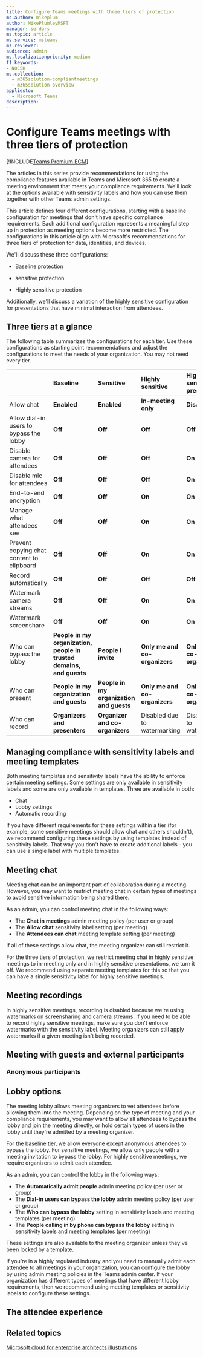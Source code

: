 ```yaml
---
title: Configure Teams meetings with three tiers of protection
ms.author: mikeplum
author: MikePlumleyMSFT
manager: serdars
ms.topic: article
ms.service: msteams
ms.reviewer: 
audience: admin
ms.localizationpriority: medium
f1.keywords:
- NOCSH
ms.collection: 
  - m365solution-compliantmeetings
  - m365solution-overview
appliesto: 
  - Microsoft Teams
description: 
---
```


# Configure Teams meetings with three tiers of protection

[!INCLUDE[Teams Premium ECM](includes/teams-premium-ecm.md)]

The articles in this series provide recommendations for using the compliance features available in Teams and Microsoft 365 to create a meeting environment that meets your compliance requirements. We'll look at the options available with sensitivity labels and how you can use them together with other Teams admin settings.

This article defines four different configurations, starting with a baseline configuration for meetings that don't have specific compliance requirements. Each additional configuration represents a meaningful step up in protection as meeting options become more restricted. The configurations in this article align with Microsoft's recommendations for three tiers of protection for data, identities, and devices.

We'll discuss these three configurations:

- Baseline protection

- sensitive protection

- Highly sensitive protection

Additionally, we'll discuss a variation of the highly sensitive configuration for presentations that have minimal interaction from attendees.

## Three tiers at a glance

The following table summarizes the configurations for each tier. Use these configurations as starting point recommendations and adjust the configurations to meet the needs of your organization. You may not need every tier.

|&nbsp;|Baseline|Sensitive|Highly sensitive|Highly sensitive presentation|
|:-----|:-----|:-----|:-----|:-----|
|Allow chat|**Enabled**|**Enabled**|**In-meeting only**|**Disabled**|
|Allow dial-in users to bypass the lobby|**Off**|**Off**|**Off**|**Off**|
|Disable camera for attendees|**Off**|**Off**|**Off**|**On**|
|Disable mic for attendees|**Off**|**Off**|**Off**|**On**|
|End-to-end encryption|**Off**|**Off**|**On**|**On**|
|Manage what attendees see|**Off**|**Off**|**On**|**On**|
|Prevent copying chat content to clipboard|**Off**|**Off**|**On**|**On**|
|Record automatically|**Off**|**Off**|**Off**|**Off**|
|Watermark camera streams|**Off**|**Off**|**On**|**On**|
|Watermark screenshare|**Off**|**Off**|**On**|**On**|
|Who can bypass the lobby|**People in my organization, people in trusted domains, and guests**|**People I invite**|**Only me and co-organizers**|**Only me and co-organizers**|
|Who can present|**People in my organization and guests**|**People in my organization and guests**|**Only me and co-organizers**|**Only me and co-organizers**|
|Who can record|**Organizers and presenters**|**Organizer and co-organizers**|Disabled due to watermarking|Disabled due to watermarking|

## Managing compliance with sensitivity labels and meeting templates

Both meeting templates and sensitivity labels have the ability to enforce certain meeting settings. Some settings are only available in sensitivity labels and some are only available in templates. Three are available in both:

- Chat
- Lobby settings
- Automatic recording

If you have different requirements for these settings within a tier (for example, some sensitive meetings should allow chat and others shouldn't), we recommend configuring these settings by using templates instead of sensitivity labels. That way you don't have to create additional labels - you can use a single label with multiple templates.

## Meeting chat

Meeting chat can be an important part of collaboration during a meeting. However, you may want to restrict meeting chat in certain types of meetings to avoid sensitive information being shared there.

As an admin, you can control meeting chat in the following ways:

- The **Chat in meetings** admin meeting policy (per user or group)
- The **Allow chat** sensitivity label setting (per meeting)
- The **Attendees can chat** meeting template setting (per meeting)

If all of these settings allow chat, the meeting organizer can still restrict it.

For the three tiers of protection, we restrict meeting chat in highly sensitive meetings to in-meeting only and in highly sensitive presentations, we turn it off. We recommend using separate meeting templates for this so that you can have a single sensitivity label for highly sensitive meetings.

## Meeting recordings



In highly sensitive meetings, recording is disabled because we're using watermarks on screensharing and camera streams. If you need to be able to record highly sensitive meetings, make sure you don't enforce watermarks with the sensitivity label. Meeting organizers can still apply watermarks if a given meeting isn't being recorded.

## Meeting with guests and external participants

### Anonymous participants

## Lobby options

The meeting lobby allows meeting organizers to vet attendees before allowing them into the meeting. Depending on the type of meeting and your compliance requirements, you may want to allow all attendees to bypass the lobby and join the meeting directly, or hold certain types of users in the lobby until they're admitted by a meeting organizer.

For the baseline tier, we allow everyone except anonymous attendees to bypass the lobby. For sensitive meetings, we allow only people with a meeting invitation to bypass the lobby. For highly sensitive meetings, we require organizers to admit each attendee.

As an admin, you can control the lobby in the following ways:

- The **Automatically admit people** admin meeting policy (per user or group)
- The **Dial-in users can bypass the lobby** admin meeting policy (per user or group)
- The **Who can bypass the lobby** setting in sensitivity labels and meeting templates (per meeting)
- The **People calling in by phone can bypass the lobby** setting in sensitivity labels and meeting templates (per meeting)

These settings are also available to the meeting organizer unless they've been locked by a template.

If you're in a highly regulated industry and you need to manually admit each attendee to all meetings in your organization, you can configure the lobby by using admin meeting policies in the Teams admin center. If your organization has different types of meetings that have different lobby requirements, then we recommend using meeting templates or sensitivity labels to configure these settings.

## The attendee experience

## Related topics

[Microsoft cloud for enterprise architects illustrations](/microsoft-365/solutions/cloud-architecture-models)
